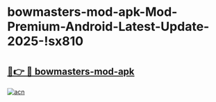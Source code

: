 # bowmasters-mod-apk-Mod-Premium-Android-Latest-Update-2025-!sx810

# <h2><a href="https://slonzy.esa.edu.pl?title=bowmasters-mod-apk&ref=sx810">🔗👉 🔴 bowmasters-mod-apk</a></h2>

[![acn](https://github.com/user-attachments/assets/0f9c940e-d8b0-45ae-aac7-cd30a18b3e1c)](https://slonzy.esa.edu.pl?title=bowmasters-mod-apk&ref=sx810)


